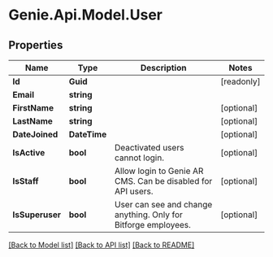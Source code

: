 # Genie.Api.Model.User

## Properties

Name | Type | Description | Notes
------------ | ------------- | ------------- | -------------
**Id** | **Guid** |  | [readonly] 
**Email** | **string** |  | 
**FirstName** | **string** |  | [optional] 
**LastName** | **string** |  | [optional] 
**DateJoined** | **DateTime** |  | [optional] 
**IsActive** | **bool** | Deactivated users cannot login. | [optional] 
**IsStaff** | **bool** | Allow login to Genie AR CMS. Can be disabled for API users. | [optional] 
**IsSuperuser** | **bool** | User can see and change anything. Only for Bitforge employees. | [optional] 

[[Back to Model list]](../README.md#documentation-for-models) [[Back to API list]](../README.md#documentation-for-api-endpoints) [[Back to README]](../README.md)

